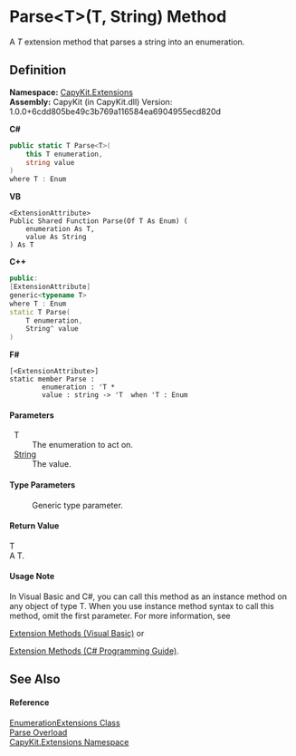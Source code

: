 # Parse&lt;T&gt;(T, String) Method


A *T* extension method that parses a string into an enumeration.



## Definition
**Namespace:** <a href="N_CapyKit_Extensions">CapyKit.Extensions</a>  
**Assembly:** CapyKit (in CapyKit.dll) Version: 1.0.0+6cdd805be49c3b769a116584ea6904955ecd820d

**C#**
``` C#
public static T Parse<T>(
	this T enumeration,
	string value
)
where T : Enum

```
**VB**
``` VB
<ExtensionAttribute>
Public Shared Function Parse(Of T As Enum) ( 
	enumeration As T,
	value As String
) As T
```
**C++**
``` C++
public:
[ExtensionAttribute]
generic<typename T>
where T : Enum
static T Parse(
	T enumeration, 
	String^ value
)
```
**F#**
``` F#
[<ExtensionAttribute>]
static member Parse : 
        enumeration : 'T * 
        value : string -> 'T  when 'T : Enum
```



#### Parameters
<dl><dt>  T</dt><dd>The enumeration to act on.</dd><dt>  <a href="https://learn.microsoft.com/dotnet/api/system.string" target="_blank" rel="noopener noreferrer">String</a></dt><dd>The value.</dd></dl>

#### Type Parameters
<dl><dt /><dd>Generic type parameter.</dd></dl>

#### Return Value
T  
A T.

#### Usage Note
In Visual Basic and C#, you can call this method as an instance method on any object of type T. When you use instance method syntax to call this method, omit the first parameter. For more information, see <a href="https://docs.microsoft.com/dotnet/visual-basic/programming-guide/language-features/procedures/extension-methods" target="_blank" rel="noopener noreferrer">

Extension Methods (Visual Basic)</a> or <a href="https://docs.microsoft.com/dotnet/csharp/programming-guide/classes-and-structs/extension-methods" target="_blank" rel="noopener noreferrer">

Extension Methods (C# Programming Guide)</a>.

## See Also


#### Reference
<a href="T_CapyKit_Extensions_EnumerationExtensions">EnumerationExtensions Class</a>  
<a href="Overload_CapyKit_Extensions_EnumerationExtensions_Parse">Parse Overload</a>  
<a href="N_CapyKit_Extensions">CapyKit.Extensions Namespace</a>  
